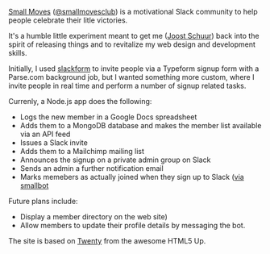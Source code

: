 [Small Moves](http://smallmoves.club) ([@smallmovesclub](https://twitter.com/smallmovesclub/)) is a motivational Slack community to help people celebrate their litle victories.

It's a humble little experiment meant to get me ([Joost Schuur](http://twitter.com/joostschuur/)) back into the spirit of releasing things and to revitalize my web design and development skills.

Initially, I used [slackform](https://github.com/lucasjgordon/slackform) to invite people via a Typeform signup form with a Parse.com background job, but I wanted something more custom, where I invite people in real time and perform a number of signup related tasks.

Currenly, a Node.js app does the following:

* Logs the new member in a Google Docs spreadsheet
* Adds them to a MongoDB database and makes the member list available via an API feed
* Issues a Slack invite
* Adds them to a Mailchimp mailing list
* Announces the signup on a private admin group on Slack
* Sends an admin a further notification email
* Marks memebers as actually joined when they sign up to Slack ([via smallbot](https://github.com/smallmovesclub/smallbot)

Future plans include:

* Display a member directory on the web site)
* Allow members to update their profile details by messaging the bot.

The site is based on [Twenty](http://html5up.net/twenty) from the awesome HTML5 Up.
